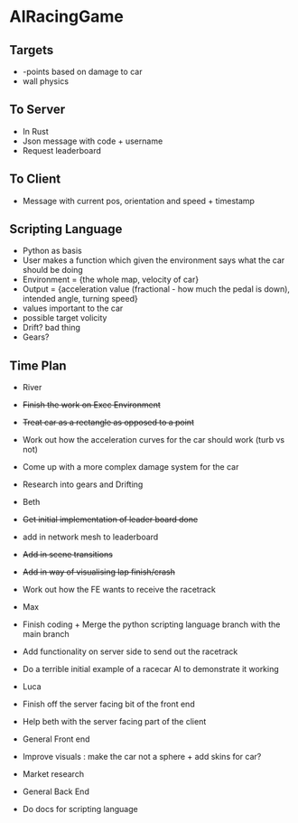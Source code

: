 # AIRacingGame

## Targets

 - -points based on damage to car
 - wall physics


## To Server
 - In Rust
 - Json message with code + username
 - Request leaderboard

## To Client

 - Message with current pos, orientation and speed + timestamp

## Scripting Language

 - Python as basis
 - User makes a function which given the environment says what the car should be doing
 - Environment = {the whole map, velocity of car}
 - Output = {acceleration value (fractional - how much the pedal is down), intended angle, turning speed}
  - values important to the car
  - possible target volicity
  - Drift? bad thing
  - Gears?



## Time Plan
 - River
  - <del>Finish the work on Exec Environment</del>
  - <del>Treat car as a rectangle as opposed to a point</del>
  - Work out how the acceleration curves for the car should work (turb vs not)
  - Come up with a more complex damage system for the car
  - Research into gears and Drifting


 - Beth
  - <del>Get initial implementation of leader board done</del>
  - add in network mesh to leaderboard
  - <del>Add in scene transitions</del>
  - <del>Add in way of visualising lap finish/crash</del>
  - Work out how the FE wants to receive the racetrack

 - Max
  - Finish coding + Merge the python scripting language branch with the main branch
  - Add functionality on server side to send out the racetrack
  - Do a terrible initial example of a racecar AI to demonstrate it working

 - Luca
  - Finish off the server facing bit of the front end
  - Help beth with the server facing part of the client

 - General Front end
  - Improve visuals : make the car not a sphere + add skins for car?
  - Market research

 - General Back End
  - Do docs for scripting language
